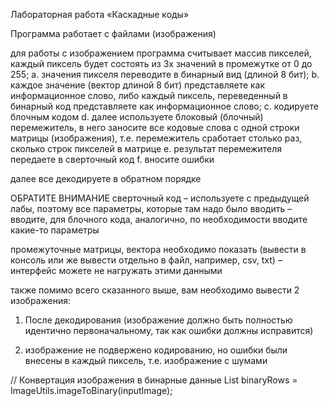 Лабораторная работа «Каскадные коды»

Программа работает с файлами (изображения)


для работы с изображением программа считывает массив пикселей, каждый пиксель будет состоять из 3х значений в промежутке от 0 до 255;
a.	значения пикселя переводите в бинарный вид (длиной 8 бит);
b.	каждое значение (вектор длиной 8 бит) представляете как информационное слово, либо каждый пиксель, переведенный в бинарный код представляете как информационное слово;
c.	кодируете блочным кодом
d.	далее используете блоковый (блочный) перемежитель, в него заносите все кодовые слова с одной строки матрицы (изображения), т.е. перемежитель сработает столько раз, сколько строк пикселей в матрице
e.	результат перемежителя передаете в сверточный код
f.	вносите ошибки

далее все декодируете в обратном порядке

ОБРАТИТЕ ВНИМАНИЕ сверточный код – используете с предыдущей лабы, поэтому все параметры, которые там надо было вводить – вводите, для блочного кода, аналогично, по необходимости вводите какие-то параметры

промежуточные матрицы, вектора необходимо показать (вывести в консоль или же вывести отдельно в файл, например, csv, txt) – интерфейс можете не нагружать этими данными




также помимо всего сказанного выше, вам необходимо вывести 2 изображения:

1. После декодирования (изображение должно быть полностью идентично первоначальному, так как ошибки должны исправится)

2. изображение не подвержено кодированию, но ошибки были внесены в каждый пиксель, т.е. изображение с шумами

// Конвертация изображения в бинарные данные
List<String> binaryRows = ImageUtils.imageToBinary(inputImage);
